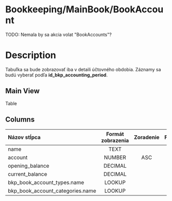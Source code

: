 # Bookkeeping/MainBook/BookAccount

TODO: Nemala by sa akcia volat "BookAccounts"?

# Description

Tabuľka sa bude zobrazovať iba v detaili účtovného obdobia. Záznamy sa budú vyberať podľa **id_bkp_accounting_period**.

## Main View

Table

## Columns

| Názov stĺpca                     | Formát zobrazenia | Zoradenie | Filter |
| :------------------------------- | :---------------: | :-------: | ------ |
| name                             | TEXT              |           |        |
| account                          | NUMBER            | ASC       |        |
| opening_balance                  | DECIMAL           |           |        |
| current_balance                  | DECIMAL           |           |        |
| bkp_book_account_types.name      | LOOKUP            |           |        |
| bkp_book_account_categories.name | LOOKUP            |           |        |

